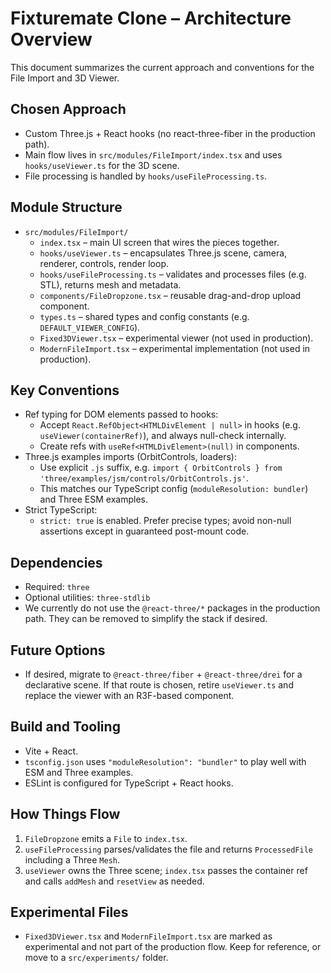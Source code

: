 # Fixturemate Clone – Architecture Overview

This document summarizes the current approach and conventions for the File Import and 3D Viewer.

## Chosen Approach
- Custom Three.js + React hooks (no react-three-fiber in the production path).
- Main flow lives in `src/modules/FileImport/index.tsx` and uses `hooks/useViewer.ts` for the 3D scene.
- File processing is handled by `hooks/useFileProcessing.ts`.

## Module Structure
- `src/modules/FileImport/`
  - `index.tsx` – main UI screen that wires the pieces together.
  - `hooks/useViewer.ts` – encapsulates Three.js scene, camera, renderer, controls, render loop.
  - `hooks/useFileProcessing.ts` – validates and processes files (e.g. STL), returns mesh and metadata.
  - `components/FileDropzone.tsx` – reusable drag-and-drop upload component.
  - `types.ts` – shared types and config constants (e.g. `DEFAULT_VIEWER_CONFIG`).
  - `Fixed3DViewer.tsx` – experimental viewer (not used in production).
  - `ModernFileImport.tsx` – experimental implementation (not used in production).

## Key Conventions
- Ref typing for DOM elements passed to hooks:
  - Accept `React.RefObject<HTMLDivElement | null>` in hooks (e.g. `useViewer(containerRef)`), and always null-check internally.
  - Create refs with `useRef<HTMLDivElement>(null)` in components.
- Three.js examples imports (OrbitControls, loaders):
  - Use explicit `.js` suffix, e.g. `import { OrbitControls } from 'three/examples/jsm/controls/OrbitControls.js'`.
  - This matches our TypeScript config (`moduleResolution: bundler`) and Three ESM examples.
- Strict TypeScript:
  - `strict: true` is enabled. Prefer precise types; avoid non-null assertions except in guaranteed post-mount code.

## Dependencies
- Required: `three`
- Optional utilities: `three-stdlib`
- We currently do not use the `@react-three/*` packages in the production path. They can be removed to simplify the stack if desired.

## Future Options
- If desired, migrate to `@react-three/fiber` + `@react-three/drei` for a declarative scene. If that route is chosen, retire `useViewer.ts` and replace the viewer with an R3F-based component.

## Build and Tooling
- Vite + React.
- `tsconfig.json` uses `"moduleResolution": "bundler"` to play well with ESM and Three examples.
- ESLint is configured for TypeScript + React hooks.

## How Things Flow
1. `FileDropzone` emits a `File` to `index.tsx`.
2. `useFileProcessing` parses/validates the file and returns `ProcessedFile` including a Three `Mesh`.
3. `useViewer` owns the Three scene; `index.tsx` passes the container ref and calls `addMesh` and `resetView` as needed.

## Experimental Files
- `Fixed3DViewer.tsx` and `ModernFileImport.tsx` are marked as experimental and not part of the production flow. Keep for reference, or move to a `src/experiments/` folder.
